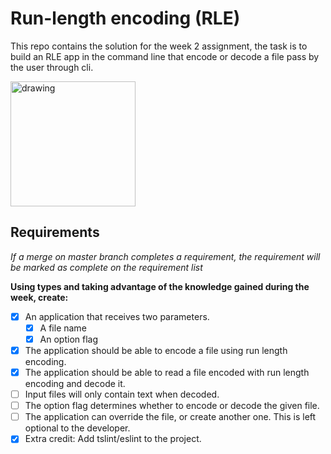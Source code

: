 # Run-length encoding (RLE)

This repo contains the solution for the week 2 assignment, the task is to build an RLE app in the command line that encode or decode a file pass by the user through cli.

<img src="https://i.ibb.co/P5LCCc7/pngtree-rle-file-document-icon-png-image-917497.jpg" alt="drawing" width="200"/>

## Requirements

_If a merge on master branch completes a requirement, the requirement will be marked as complete on the requirement list_

**Using types and taking advantage of the knowledge gained during the week, create:**

- [x] An application that receives two parameters.
  - [x] A file name
  - [x] An option flag
- [x] The application should be able to encode a file using run length encoding.
- [x] The application should be able to read a file encoded with run length encoding and decode it.
- [ ] Input files will only contain text when decoded.
- [ ] The option flag determines whether to encode or decode the given file.
- [ ] The application can override the file, or create another one. This is left optional to the developer.
- [x] Extra credit: Add tslint/eslint to the project.
